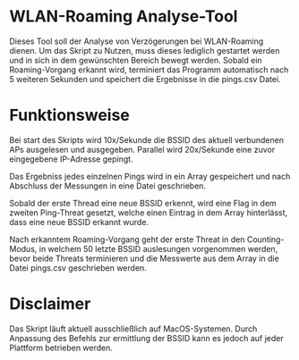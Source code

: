 # WLAN-Roaming Analyse-Tool

Dieses Tool soll der Analyse von Verzögerungen bei WLAN-Roaming dienen. Um das Skript zu Nutzen, muss dieses lediglich gestartet werden und in sich in dem gewünschten Bereich bewegt werden. Sobald ein Roaming-Vorgang erkannt wird, terminiert das Programm automatisch nach 5 weiteren Sekunden und speichert die Ergebnisse in die pings.csv Datei. 


# Funktionsweise

Bei start des Skripts wird 10x/Sekunde die BSSID des aktuell verbundenen APs ausgelesen und ausgegeben. Parallel wird 20x/Sekunde eine zuvor eingegebene IP-Adresse gepingt.

Das Ergebniss jedes einzelnen Pings wird in ein Array gespeichert und nach Abschluss der Messungen in eine Datei geschrieben.

Sobald der erste Thread eine neue BSSID erkennt, wird eine Flag in dem zweiten Ping-Threat gesetzt, welche einen Eintrag in dem Array hinterlässt, dass eine neue BSSID erkannt wurde.

Nach erkanntem Roaming-Vorgang geht der erste Threat in den Counting-Modus, in welchem 50 letzte BSSID auslesungen vorgenommen werden, bevor beide Threats terminieren und die Messwerte aus dem Array in die Datei pings.csv geschrieben werden.


# Disclaimer

Das Skript läuft aktuell ausschließlich auf MacOS-Systemen. Durch Anpassung des Befehls zur ermittlung der BSSID kann es jedoch auf jeder Plattform betrieben werden.
